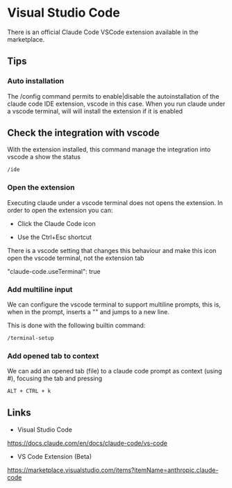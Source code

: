 
# Visual Studio Code

There is an official Claude Code VSCode extension available in the marketplace.

## Tips

### Auto installation

The /config command permits to enable|disable the autoinstallation of the claude code IDE extension, vscode in this case.
When you run claude under a vscode terminal, will will install the extension if it is enabled

## Check the integration with vscode

With the extension installed, this command manage the integration into vscode a show the status

```txt
/ide
```

### Open the extension

Executing claude under a vscode terminal does not opens the extension.
In order to open the extension you can:

- Click the Claude Code icon

- Use the Ctrl+Esc shortcut

There is a vscode setting that changes this behaviour and make this icon open the vscode terminal, not the extension tab

"claude-code.useTerminal": true

### Add multiline input

We can configure the vscode terminal to support multiline prompts, this is, when in the prompt, inserts a "\" and jumps to a new line.

This is done with the following builtin command:

```txt
/terminal-setup
```

### Add opened tab to context

We can add an opened tab (file) to a claude code prompt as context (using #), focusing the tab and pressing

```txt
ALT + CTRL + k
```

## Links

- Visual Studio Code

<https://docs.claude.com/en/docs/claude-code/vs-code>

- VS Code Extension (Beta)

<https://marketplace.visualstudio.com/items?itemName=anthropic.claude-code>
